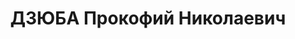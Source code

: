 ---
title: ДЗЮБА Прокофий Николаевич
description: "1906 р., с. Авдіївка Артемівського р-ну Донецької обл., українець, з\
  \ робітників, чл. ВКП(б), освіта початкова, секретар цехового парткому Дніпропетровського\
  \ з-ду ім. Петровського. \n  28.11.1937 р.звинувачений у належності до а/рад. організації,\
  \ розстріляний 29.11.1937 р. \n  Реабілітований 07.01.1958 р."
---